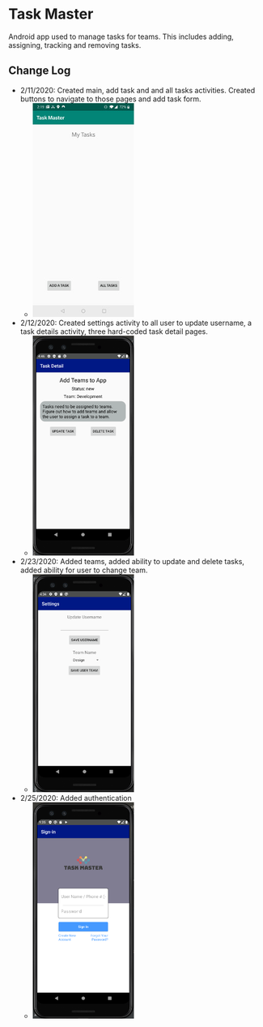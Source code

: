 # Task Master
Android app used to manage tasks for teams. This includes adding, assigning, tracking and removing tasks.

## Change Log
* 2/11/2020: Created main, add task and and all tasks activities. Created buttons to navigate to those pages and add task form.
  * ![main activity](./screenshots/main_activity_02232020.jpg)
* 2/12/2020: Created settings activity to all user to update username, a task details activity, three hard-coded task detail pages.
  * ![](./screenshots/task_detail_02232020.png)
* 2/23/2020: Added teams, added ability to update and delete tasks, added ability for user to change team.
  * ![](./screenshots/user_team_02232020.png)
* 2/25/2020: Added authentication
  * ![](./screenshots/login_02262020.png)